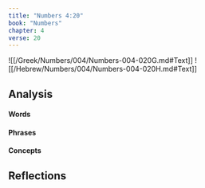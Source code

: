```yaml
---
title: "Numbers 4:20"
book: "Numbers"
chapter: 4
verse: 20
---
```

![[/Greek/Numbers/004/Numbers-004-020G.md#Text]]
![[/Hebrew/Numbers/004/Numbers-004-020H.md#Text]]

## Analysis

#### Words

#### Phrases

#### Concepts

## Reflections
